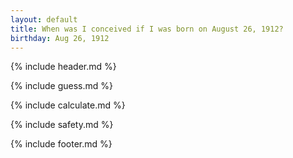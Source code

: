 ```yaml
---
layout: default
title: When was I conceived if I was born on August 26, 1912?
birthday: Aug 26, 1912
---
```


{% include header.md %}

{% include guess.md %}

{% include calculate.md %}

{% include safety.md %}

{% include footer.md %}



